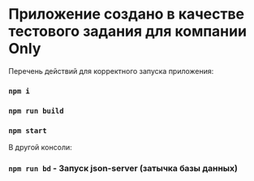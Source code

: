 # Приложение создано в качестве тестового задания для компании Only

Перечень действий для корректного запуска приложения:

### `npm i`

### `npm run build`

### `npm start`

В другой консоли:

### `npm run bd` - Запуск json-server (затычка базы данных)
